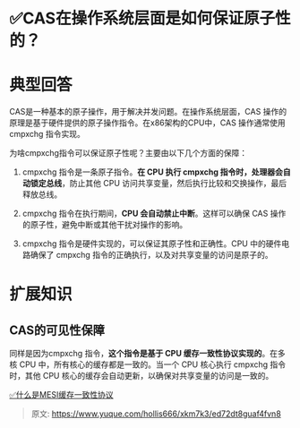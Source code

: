 # ✅CAS在操作系统层面是如何保证原子性的？

# 典型回答


CAS是一种基本的原子操作，用于解决并发问题。在操作系统层面，CAS 操作的原理是基于硬件提供的原子操作指令。在x86架构的CPU中，CAS 操作通常使用 cmpxchg 指令实现。



为啥cmpxchg指令可以保证原子性呢？主要由以下几个方面的保障：



1. cmpxchg 指令是一条原子指令。**在 CPU 执行 cmpxchg 指令时，处理器会自动锁定总线**，防止其他 CPU 访问共享变量，然后执行比较和交换操作，最后释放总线。



2. cmpxchg 指令在执行期间，**CPU 会自动禁止中断**。这样可以确保 CAS 操作的原子性，避免中断或其他干扰对操作的影响。



3. cmpxchg 指令是硬件实现的，可以保证其原子性和正确性。CPU 中的硬件电路确保了 cmpxchg 指令的正确执行，以及对共享变量的访问是原子的。



# 扩展知识


## CAS的可见性保障


同样是因为cmpxchg 指令，**这个指令是基于 CPU 缓存一致性协议实现的**。在多核 CPU 中，所有核心的缓存都是一致的。当一个 CPU 核心执行 cmpxchg 指令时，其他 CPU 核心的缓存会自动更新，以确保对共享变量的访问是一致的。



[✅什么是MESI缓存一致性协议](https://www.yuque.com/hollis666/xkm7k3/gg2n5fqckk442ouf)



> 原文: <https://www.yuque.com/hollis666/xkm7k3/ed72dt8guaf4fvn8>